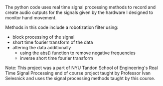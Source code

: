 The python code uses real time signal processing methods to record and create audio outputs for the signals given by the hardware I designed to monitor hand movement. 

Methods in this code include a robotization filter using:
  * block processing of the signal
  * short time fourier transform of the data 
  * altering the data additionally 
     * using the abs() function to remove negative frequencies
     * inverse short time fourier transform 

Note: This project was a part of NYU Tandon School of Engineering's Real Time Signal Processing end of course project taught by Professor Ivan Selesnick and uses the signal processing methods taught by this course.
